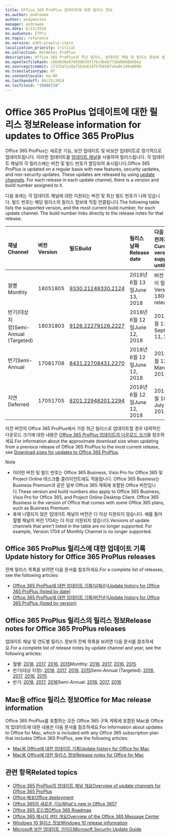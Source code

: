 ```yaml
---
title: Office 365 ProPlus 업데이트에 대한 릴리스 정보
ms.author: andrewmo
author: andymosten
manager: andrewmo
ms.date: 6/13/2018
ms.audience: ITPro
ms.topic: reference
ms.service: o365-proplus-itpro
localization_priority: Critical
ms.collection: RelNotes_ProPlus
description: Office 365 ProPlus의 최신 릴리스, 업데이트 채널 및 릴리스 정보와 업데이트 기록에 대한 링크 목록을 IT 전문가에게 제공합니다.
ms.openlocfilehash: c6b083be87893863971fbc9bb677dbd96889d9e2
ms.sourcegitcommit: 17322a7a18a71b3a61df57b656fa5a0c149a8880
ms.translationtype: HT
ms.contentlocale: ko-KR
ms.lasthandoff: 06/25/2018
ms.locfileid: "19886734"
---
```

# <a name="release-information-for-updates-to-office-365-proplus"></a><span data-ttu-id="18cda-103">Office 365 ProPlus 업데이트에 대한 릴리스 정보</span><span class="sxs-lookup"><span data-stu-id="18cda-103">Release information for updates to Office 365 ProPlus</span></span>

<span data-ttu-id="18cda-p101">Office 365 ProPlus는 새로운 기능, 보안 업데이트 및 비보안 업데이트로 정기적으로 업데이트됩니다. 이러한 업데이트를 [업데이트 채널](https://docs.microsoft.com/deployoffice/overview-of-update-channels-for-office-365-proplus)을 사용하여 릴리스됩니다. 각 업데이트 채널의 각 릴리스에는 버전 및 빌드 번호가 할당되어 표시됩니다.</span><span class="sxs-lookup"><span data-stu-id="18cda-p101">Office 365 ProPlus is updated on a regular basis with new features, security updates, and non-security updates. These updates are released by using [update channels](https://docs.microsoft.com/deployoffice/overview-of-update-channels-for-office-365-proplus). For each release in each update channel, there is a version and build number assigned to it.</span></span> 

<span data-ttu-id="18cda-p102">다음 표에는 각 업데이트 채널에 대한 지원되는 버전 및 최신 빌드 번호가 나와 있습니다. 빌드 번호는 해당 릴리스의 릴리스 정보에 직접 연결됩니다.</span><span class="sxs-lookup"><span data-stu-id="18cda-p102">The following table lists the supported version, and the most current build number, for each update channel. The build number links directly to the release notes for that release.</span></span> 

  
|<span data-ttu-id="18cda-109">**채널**</span><span class="sxs-lookup"><span data-stu-id="18cda-109">**Channel**</span></span>|<span data-ttu-id="18cda-110">**버전**</span><span class="sxs-lookup"><span data-stu-id="18cda-110">**Version**</span></span>|<span data-ttu-id="18cda-111">**빌드**</span><span class="sxs-lookup"><span data-stu-id="18cda-111">**Build**</span></span>|<span data-ttu-id="18cda-112">**릴리스 날짜**</span><span class="sxs-lookup"><span data-stu-id="18cda-112">**Release date**</span></span>|<span data-ttu-id="18cda-113">**다음 이하 버전까지 지원**</span><span class="sxs-lookup"><span data-stu-id="18cda-113">**Current version supported until**</span></span>|
|:-----|:-----|:-----|:-----|:-----|
|<span data-ttu-id="18cda-114">월별</span><span class="sxs-lookup"><span data-stu-id="18cda-114">Monthly</span></span>  <br/> |<span data-ttu-id="18cda-115">1805</span><span class="sxs-lookup"><span data-stu-id="18cda-115">1805</span></span>  <br/> |[<span data-ttu-id="18cda-116">9330.2124</span><span class="sxs-lookup"><span data-stu-id="18cda-116">9330.2124</span></span>](monthly-channel-2018.md#version-1805-june-13)  <br/> | <span data-ttu-id="18cda-117">2018년 6월 13일</span><span class="sxs-lookup"><span data-stu-id="18cda-117">June 13, 2018</span></span>  <br/> |<span data-ttu-id="18cda-118">버전 1806이 릴리스됨</span><span class="sxs-lookup"><span data-stu-id="18cda-118">Version 1806 is released</span></span> <br/>|
|<span data-ttu-id="18cda-119">반기(대상 지정)</span><span class="sxs-lookup"><span data-stu-id="18cda-119">Semi-Annual (Targeted)</span></span>  <br/> |<span data-ttu-id="18cda-120">1803</span><span class="sxs-lookup"><span data-stu-id="18cda-120">1803</span></span>  <br/> |[<span data-ttu-id="18cda-121">9126.2227</span><span class="sxs-lookup"><span data-stu-id="18cda-121">9126.2227</span></span>](semi-annual-channel-targeted-2018.md#version-1803-june-12)  <br/> | <span data-ttu-id="18cda-122">2018년 6월 12일</span><span class="sxs-lookup"><span data-stu-id="18cda-122">June 12, 2018</span></span>  <br/> |<span data-ttu-id="18cda-123">2018년 9월 11일</span><span class="sxs-lookup"><span data-stu-id="18cda-123">September 11, 2018</span></span> <br/>|
|<span data-ttu-id="18cda-124">반기</span><span class="sxs-lookup"><span data-stu-id="18cda-124">Semi-Annual</span></span> <br/> |<span data-ttu-id="18cda-125">1708</span><span class="sxs-lookup"><span data-stu-id="18cda-125">1708</span></span>  <br/> | [<span data-ttu-id="18cda-126">8431.2270</span><span class="sxs-lookup"><span data-stu-id="18cda-126">8431.2270</span></span>](semi-annual-channel-2018.md#version-1708-june-12) <br/> |<span data-ttu-id="18cda-127">2018년 6월 12일</span><span class="sxs-lookup"><span data-stu-id="18cda-127">June 12, 2018</span></span>  <br/> |<span data-ttu-id="18cda-128">2019년 3월 12일</span><span class="sxs-lookup"><span data-stu-id="18cda-128">March 12, 2019</span></span> <br/>|
|<span data-ttu-id="18cda-129">지연</span><span class="sxs-lookup"><span data-stu-id="18cda-129">Deferred</span></span> <br/> |<span data-ttu-id="18cda-130">1705</span><span class="sxs-lookup"><span data-stu-id="18cda-130">1705</span></span>  <br/> |[<span data-ttu-id="18cda-131">8201.2294</span><span class="sxs-lookup"><span data-stu-id="18cda-131">8201.2294</span></span>](semi-annual-channel-2018.md#version-1705-june-12)  <br/> | <span data-ttu-id="18cda-132">2018년 6월 12일</span><span class="sxs-lookup"><span data-stu-id="18cda-132">June 12, 2018</span></span>  <br/> |<span data-ttu-id="18cda-133">2018년 7월 10일</span><span class="sxs-lookup"><span data-stu-id="18cda-133">July 10, 2018</span></span> <br/>|

<span data-ttu-id="18cda-134">이전 버전의 Office 365 ProPlus에서 가장 최근 릴리스로 업데이트할 경우 대략적인 다운로드 크기에 대한 내용은 [Office 365 ProPlus 업데이트의 다운로드 크기](download-sizes-office365-proplus-updates.md)를 참조하세요.</span><span class="sxs-lookup"><span data-stu-id="18cda-134">For information about the approximate download size when updating from a previous release of Office 365 ProPlus to the most current release, see [Download sizes for updates to Office 365 ProPlus](download-sizes-office365-proplus-updates.md).</span></span>

> [!NOTE]
> - <span data-ttu-id="18cda-p103">이러한 버전 및 빌드 번호는 Office 365 Business, Visio Pro for Office 365 및 Project Online 데스크톱 클라이언트에도 적용됩니다. Office 365 Business는 Business Premium과 같은 일부 Office 365 계획에 포함된 Office 버전입니다.</span><span class="sxs-lookup"><span data-stu-id="18cda-p103">These version and build numbers also apply to Office 365 Business, Visio Pro for Office 365, and Project Online Desktop Client. Office 365 Business is the version of Office that comes with some Office 365 plans, such as Business Premium.</span></span>
> - <span data-ttu-id="18cda-p104">표에 나열되지 않은 업데이트 채널의 버전은 더 이상 지원되지 않습니다. 예를 들어 월별 채널의 버전 1704는 더 이상 지원되지 않습니다.</span><span class="sxs-lookup"><span data-stu-id="18cda-p104">Versions of update channels that aren't listed in the table are no longer supported. For example, Version 1704 of Monthly Channel is no longer supported.</span></span> 


## <a name="update-history-for-office-365-proplus-releases"></a><span data-ttu-id="18cda-139">Office 365 ProPlus 릴리스에 대한 업데이트 기록</span><span class="sxs-lookup"><span data-stu-id="18cda-139">Update history for Office 365 ProPlus releases</span></span>

<span data-ttu-id="18cda-140">전체 릴리스 목록을 보려면 다음 문서를 참조하세요.</span><span class="sxs-lookup"><span data-stu-id="18cda-140">For a complete list of releases, see the following articles:</span></span>
 - [<span data-ttu-id="18cda-141">Office 365 ProPlus에 대한 업데이트 기록(날짜순)</span><span class="sxs-lookup"><span data-stu-id="18cda-141">Update history for Office 365 ProPlus (listed by date)</span></span>](update-history-office365-proplus-by-date.md)
 - [<span data-ttu-id="18cda-142">Office 365 ProPlus에 대한 업데이트 기록(버전순)</span><span class="sxs-lookup"><span data-stu-id="18cda-142">Update history for Office 365 ProPlus (listed by version)</span></span>](update-history-office365-proplus-by-version.md)

## <a name="release-notes-for-office-365-proplus-releases"></a><span data-ttu-id="18cda-143">Office 365 ProPlus 릴리스의 릴리스 정보</span><span class="sxs-lookup"><span data-stu-id="18cda-143">Release notes for Office 365 ProPlus releases</span></span>

<span data-ttu-id="18cda-144">업데이트 채널 및 연도별 릴리스 정보의 전체 목록을 보려면 다음 문서를 참조하세요.</span><span class="sxs-lookup"><span data-stu-id="18cda-144">For a complete list of release notes by update channel and year, see the following articles:</span></span>
 - <span data-ttu-id="18cda-145">월별: [2018](monthly-channel-2018.md), [2017](monthly-channel-2017.md), [2016](monthly-channel-2016.md), [2015](monthly-channel-2015.md)</span><span class="sxs-lookup"><span data-stu-id="18cda-145">Monthly: [2018](monthly-channel-2018.md), [2017](monthly-channel-2017.md), [2016](monthly-channel-2016.md), [2015](monthly-channel-2015.md)</span></span>
 - <span data-ttu-id="18cda-146">반기(대상 지정): [2018](semi-annual-channel-targeted-2018.md), [2017](semi-annual-channel-targeted-2017.md), [2016](semi-annual-channel-targeted-2016.md), [2015](semi-annual-channel-targeted-2015.md)</span><span class="sxs-lookup"><span data-stu-id="18cda-146">Semi-Annual (Targeted): [2018](semi-annual-channel-targeted-2018.md), [2017](semi-annual-channel-targeted-2017.md), [2016](semi-annual-channel-targeted-2016.md), [2015](semi-annual-channel-targeted-2015.md)</span></span>
 - <span data-ttu-id="18cda-147">반기: [2018](semi-annual-channel-2018.md), [2017](semi-annual-channel-2017.md), [2016](semi-annual-channel-2016.md)</span><span class="sxs-lookup"><span data-stu-id="18cda-147">Semi-Annual: [2018](semi-annual-channel-2018.md), [2017](semi-annual-channel-2017.md), [2016](semi-annual-channel-2016.md)</span></span>

## <a name="office-for-mac-release-information"></a><span data-ttu-id="18cda-148">Mac용 office 릴리스 정보</span><span class="sxs-lookup"><span data-stu-id="18cda-148">Office for Mac release information</span></span>

<span data-ttu-id="18cda-149">Office 365 ProPlus를 포함하는 모든 Office 365 구독 계획에 포함된 Mac용 Office의 업데이트에 대한 내용은 다음 문서를 참조하세요.</span><span class="sxs-lookup"><span data-stu-id="18cda-149">For information about updates to Office for Mac, which is included with any Office 365 subscription plan that includes Office 365 ProPlus, see the following articles:</span></span>
 - [<span data-ttu-id="18cda-150">Mac용 Office에 대한 업데이트 기록</span><span class="sxs-lookup"><span data-stu-id="18cda-150">Update history for Office for Mac</span></span>](update-history-office-for-mac.md)
 - [<span data-ttu-id="18cda-151">Mac용 Office에 대한 릴리스 정보</span><span class="sxs-lookup"><span data-stu-id="18cda-151">Release notes for Office for Mac</span></span>](release-notes-office-for-mac.md)


## <a name="related-topics"></a><span data-ttu-id="18cda-152">관련 항목</span><span class="sxs-lookup"><span data-stu-id="18cda-152">Related topics</span></span>

- [<span data-ttu-id="18cda-153">Office 365 ProPlus의 업데이트 채널 개요</span><span class="sxs-lookup"><span data-stu-id="18cda-153">Overview of update channels for Office 365 ProPlus</span></span>](https://docs.microsoft.com/deployoffice/overview-of-update-channels-for-office-365-proplus)
- [<span data-ttu-id="18cda-154">Office 배포</span><span class="sxs-lookup"><span data-stu-id="18cda-154">Office deployment</span></span>](https://docs.microsoft.com/deployoffice/)
- [<span data-ttu-id="18cda-155">Office 365의 새로운 기능</span><span class="sxs-lookup"><span data-stu-id="18cda-155">What's new in Office 365?</span></span>](https://support.office.com/article/95c8d81d-08ba-42c1-914f-bca4603e1426)
- [<span data-ttu-id="18cda-156">Office 365 로드맵</span><span class="sxs-lookup"><span data-stu-id="18cda-156">Office 365 Roadmap</span></span>](https://products.office.com/business/office-365-roadmap)
- [<span data-ttu-id="18cda-157">Office 365 메시지 센터 개요</span><span class="sxs-lookup"><span data-stu-id="18cda-157">Overview of the Office 365 Message Center</span></span>](https://support.office.com/article/38fb3333-bfcc-4340-a37b-deda509c2093)
- [<span data-ttu-id="18cda-158">Windows 10 릴리스 정보</span><span class="sxs-lookup"><span data-stu-id="18cda-158">Windows 10 release information</span></span>](https://www.microsoft.com/itpro/windows-10/release-information)
- [<span data-ttu-id="18cda-159">Microsoft 보안 업데이트 가이드</span><span class="sxs-lookup"><span data-stu-id="18cda-159">Microsoft Security Update Guide</span></span>](https://portal.msrc.microsoft.com/)